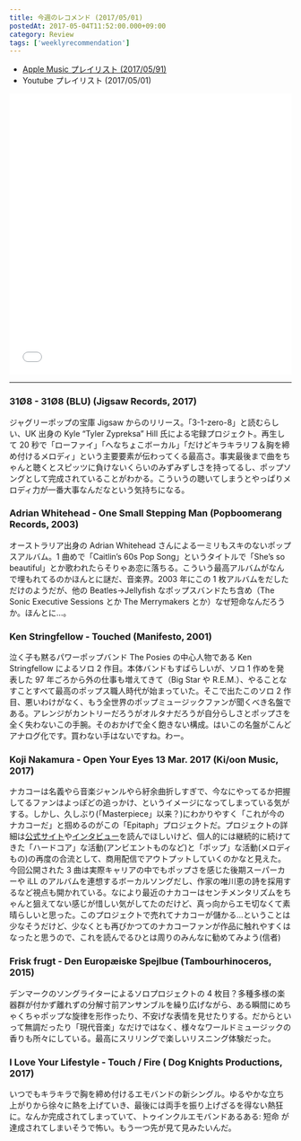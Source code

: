 ```yaml
---
title: 今週のレコメンド (2017/05/01)
postedAt: 2017-05-04T11:52:00.000+09:00
category: Review
tags: ['weeklyrecommendation']
---
```


- [Apple Music プレイリスト (2017/05/91)](https://itunes.apple.com/jp/playlist/%E4%BB%8A%E9%80%B1%E3%81%AE%E3%83%AC%E3%82%B3%E3%83%A1%E3%83%B3%E3%83%89-2017-05-01/idpl.1989ab86508b4ffdad5480b4abf430d3)
- Youtube プレイリスト (2017/05/01)
<iframe src="//tools.applemusic.com/embed/v1/playlist/pl.1989ab86508b4ffdad5480b4abf430d3?country=jp" height="500px" width="100%" frameborder="0"></iframe>

---

### 31Ø8 - 31Ø8 (BLU) (Jigsaw Records, 2017)

ジャグリーポップの宝庫 Jigsaw からのリリース。「3-1-zero-8」と読むらしい、UK 出身の Kyle “Tyler Zypreksa” Hill 氏による宅録プロジェクト。再生して 20 秒で「ローファイ」「へなちょこボーカル」「だけどキラキラリフ＆胸を締め付けるメロディ」という主要要素が伝わってくる最高さ。事実最後まで曲をちゃんと聴くとスピッツに負けないくらいのみずみずしさを持ってるし、ポップソングとして完成されていることがわかる。こういうの聴いてしまうとやっぱりメロディ力が一番大事なんだなという気持ちになる。

### Adrian Whitehead - One Small Stepping Man (Popboomerang Records, 2003)

オーストラリア出身の Adrian Whitehead さんによる一ミリもスキのないポップスアルバム。1 曲めで「Caitlin’s 60s Pop Song」というタイトルで「She’s so beautiful」とか歌われたらそりゃあ恋に落ちる。こういう最高アルバムがなんで埋もれてるのかほんとに謎だ、音楽界。2003 年にこの 1 枚アルバムをだしただけのようだが、他の Beatles→Jellyfish なポップスバンドたち含め（The Sonic Executive Sessions とか The Merrymakers とか）なぜ短命なんだろうか。ほんとに…。

### Ken Stringfellow - Touched (Manifesto, 2001)

泣く子も黙るパワーポップバンド The Posies の中心人物である Ken Stringfellow によるソロ 2 作目。本体バンドもすばらしいが、ソロ 1 作めを発表した 97 年ごろから外の仕事も増えてきて（Big Star や R.E.M.）、やることなすことすべて最高のポップス職人時代が始まっていた。そこで出たこのソロ 2 作目、悪いわけがなく、もう全世界のポップミュージックファンが聞くべき名盤である。アレンジがカントリーだろうがオルタナだろうが自分らしさとポップさを全く失わないこの手腕。そのおかげで全く飽きない構成。はいこの名盤がこんどアナログ化です。買わない手はないですね。わー。

### Koji Nakamura - Open Your Eyes 13 Mar. 2017 (Ki/oon Music, 2017)

ナカコーは名義やら音楽ジャンルやら紆余曲折しすぎで、今なにやってるか把握してるファンはよっぽどの追っかけ、というイメージになってしまっている気がする。しかし、久しぶり(「Masterpiece」以来？)にわかりやすく「これが今のナカコーだ」と掴めるのがこの「Epitaph」プロジェクトだ。プロジェクトの詳細は[公式サイト](http://kojinakamura.jp/)や[インタビュー](http://realsound.jp/2017/05/post-12245.html)を読んでほしいけど、個人的には継続的に続けてきた「ハードコア」な活動(アンビエントものなど)と「ポップ」な活動(メロディもの)の再度の合流として、商用配信でアウトプットしていくのかなと見えた。今回公開された 3 曲は実際キャリアの中でもポップさを感じた後期スーパーカーや iLL のアルバムを連想するボーカルソングだし、作家の唯川恵の詩を採用するなど視点も開かれている。なにより最近のナカコーはセンチメンタリズムをちゃんと狙えてない感じが惜しい気がしてたのだけど、真っ向からエモ切なくて素晴らしいと思った。このプロジェクトで売れてナカコーが儲かる…ということは少なそうだけど、少なくとも再びかつてのナカコーファンが作品に触れやすくはなったと思うので、これを読んでるひとは周りのみんなに勧めてみよう(信者)

### Frisk frugt - Den Europæiske Spejlbue (Tambourhinoceros, 2015)

デンマークのソングライターによるソロプロジェクトの 4 枚目？多種多様の楽器群が付かず離れずの分解寸前アンサンブルを繰り広げながら、ある瞬間にめちゃくちゃポップな旋律を形作ったり、不安げな表情を見せたりする。だからといって無調だったり「現代音楽」なだけではなく、様々なワールドミュージックの香りも所々にしている。最高にスリリングで楽しいリスニング体験だった。

### I Love Your Lifestyle - Touch / Fire ( Dog Knights Productions, 2017)

いつでもキラキラで胸を締め付けるエモバンドの新シングル。ゆるやかな立ち上がりから徐々に熱を上げていき、最後には両手を振り上げざるを得ない熱狂に。なんか完成されてしまっていて、トゥインクルエモバンドあるある: 短命 が達成されてしまいそうで怖い。もう一つ先が見て見みたいんだ。
